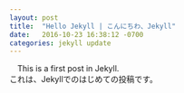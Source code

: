 ```yaml
---
layout: post
title:  "Hello Jekyll | こんにちわ、Jekyll"
date:   2016-10-23 16:38:12 -0700
categories: jekyll update
---
```


&emsp;This is a first post in Jekyll.<br>
これは、Jekyllでのはじめての投稿です。